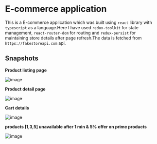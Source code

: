 # E-commerce application 

This is a E-commerce application which was built using `react` library with `typescript` as a language.Here I have used `redux-toolkit` for state management, `react-router-dom` for routing and `redux-persist` for maintaining store details after page refresh.The data is fetched from `https://fakestoreapi.com` api.


## Snapshots

**Product listing page**

![image](https://user-images.githubusercontent.com/32680189/203946667-d4864c6a-6a5f-4e07-be7b-a27436a35d39.png)

**Product detail page**

![image](https://user-images.githubusercontent.com/32680189/203947186-4d4e1dc3-a01e-4a3b-bbb8-39cc6d979416.png)

**Cart details**

![image](https://user-images.githubusercontent.com/32680189/203947213-b00da477-6b4e-42b0-ab48-39eaf4758769.png)

**products [1,3,5] unavailable after 1 min & 5% offer on prime products**

![image](https://user-images.githubusercontent.com/32680189/203947219-0222bcaa-409d-4512-adcb-9e87d5e8d2c4.png)
